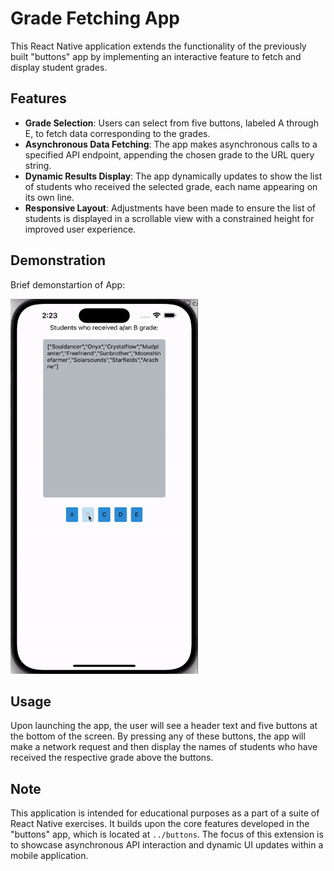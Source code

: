 # Grade Fetching App

This React Native application extends the functionality of the previously built "buttons" app by implementing an interactive feature to fetch and display student grades.

## Features

- **Grade Selection**: Users can select from five buttons, labeled A through E, to fetch data corresponding to the grades.
- **Asynchronous Data Fetching**: The app makes asynchronous calls to a specified API endpoint, appending the chosen grade to the URL query string.
- **Dynamic Results Display**: The app dynamically updates to show the list of students who received the selected grade, each name appearing on its own line.
- **Responsive Layout**: Adjustments have been made to ensure the list of students is displayed in a scrollable view with a constrained height for improved user experience.

## Demonstration

Brief demonstartion of App:

<img src="grade-fetching-preview.gif" width="300" height="600" alt="App Demonstration">

## Usage

Upon launching the app, the user will see a header text and five buttons at the bottom of the screen. By pressing any of these buttons, the app will make a network request and then display the names of students who have received the respective grade above the buttons.

## Note

This application is intended for educational purposes as a part of a suite of React Native exercises. It builds upon the core features developed in the "buttons" app, which is located at `../buttons`. The focus of this extension is to showcase asynchronous API interaction and dynamic UI updates within a mobile application.

